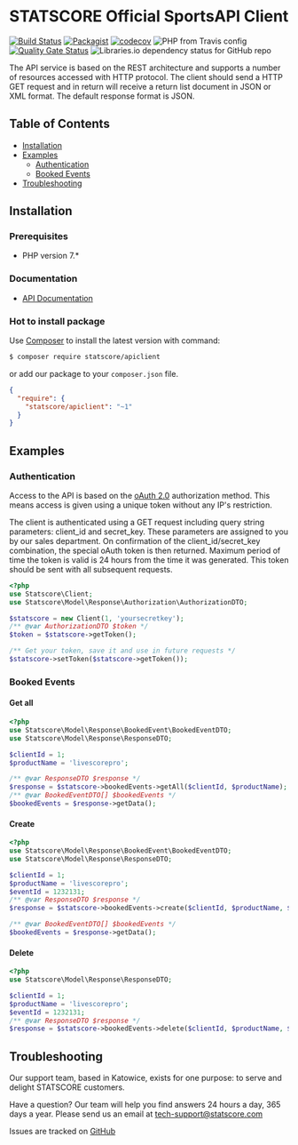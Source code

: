 # STATSCORE Official SportsAPI Client

[![Build Status](https://travis-ci.org/statscore/apiclient.svg?branch=development)](https://travis-ci.org/statscore/apiclient)
[![Packagist](https://img.shields.io/packagist/v/statscore/apiclient.svg)](https://packagist.org/packages/statscore/apiclient)
[![codecov](https://codecov.io/gh/statscore/apiclient/branch/development/graph/badge.svg)](https://codecov.io/gh/statscore/apiclient)
![PHP from Travis config](https://img.shields.io/travis/php-v/statscore/apiclient/development.svg)
[![Quality Gate Status](https://sonarcloud.io/api/project_badges/measure?project=statscore_apiclient&metric=alert_status)](https://sonarcloud.io/dashboard?id=statscore_apiclient)
![Libraries.io dependency status for GitHub repo](https://img.shields.io/librariesio/github/statscore/apiclient)

The API service is based on the REST architecture and supports a number of resources accessed with HTTP protocol. The client should send a HTTP GET request and in return will receive a return list document in JSON or XML format. The default response format is JSON.

## Table of Contents

* [Installation](#installation)
* [Examples](#examples)
    * [Authentication](#authentication)
    * [Booked Events](#booked-events)
* [Troubleshooting](#troubleshooting)

<a name="installation"></a>
## Installation

### Prerequisites

- PHP version 7.*

### Documentation

- [API Documentation](https://docs.api.statscore.com/?version=latest)

### Hot to install package

Use [Composer](http://getcomposer.org) to install the latest version with command:

```bash
$ composer require statscore/apiclient
```

or add our package to your `composer.json` file.

```json
{
  "require": {
    "statscore/apiclient": "~1"
  }
}
```
## Examples

### Authentication

Access to the API is based on the [oAuth 2.0](https://oauth.net/2/) authorization method. This means access is given using a unique token without any IP's restriction.

The client is authenticated using a GET request including query string parameters: client_id and secret_key. These parameters are assigned to you by our sales department. On confirmation of the client_id/secret_key combination, the special oAuth token is then returned. Maximum period of time the token is valid is 24 hours from the time it was generated. This token should be sent with all subsequent requests.

```php
<?php
use Statscore\Client;
use Statscore\Model\Response\Authorization\AuthorizationDTO;

$statscore = new Client(1, 'yoursecretkey');
/** @var AuthorizationDTO $token */
$token = $statscore->getToken();

/** Get your token, save it and use in future requests */
$statscore->setToken($statscore->getToken());
```

### Booked Events

#### Get all
```php
<?php
use Statscore\Model\Response\BookedEvent\BookedEventDTO;
use Statscore\Model\Response\ResponseDTO;

$clientId = 1;
$productName = 'livescorepro';

/** @var ResponseDTO $response */
$response = $statscore->bookedEvents->getAll($clientId, $productName);
/** @var BookedEventDTO[] $bookedEvents */
$bookedEvents = $response->getData();
```

#### Create
```php
<?php
use Statscore\Model\Response\BookedEvent\BookedEventDTO;
use Statscore\Model\Response\ResponseDTO;

$clientId = 1;
$productName = 'livescorepro';
$eventId = 1232131;
/** @var ResponseDTO $response */
$response = $statscore->bookedEvents->create($clientId, $productName, $eventId);

/** @var BookedEventDTO[] $bookedEvents */
$bookedEvents = $response->getData();
```

#### Delete
```php
<?php
use Statscore\Model\Response\ResponseDTO;

$clientId = 1;
$productName = 'livescorepro';
$eventId = 1232131;
/** @var ResponseDTO $response */
$response = $statscore->bookedEvents->delete($clientId, $productName, $eventId);
```

## Troubleshooting

Our support team, based in Katowice, exists for one purpose: to serve and delight STATSCORE customers. 

Have a question? Our team will help you find answers 24 hours a day, 365 days a year. Please send us an email at [tech-support@statscore.com](mailto:tech-support@statscore.com)

Issues are tracked on [GitHub](https://github.com/statscore/apiclient/issues)
